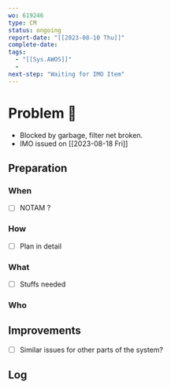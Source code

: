 ```yaml
---
wo: 619246
type: CM
status: ongoing
report-date: "[[2023-08-10 Thu]]"
complete-date: 
tags:
  - "[[Sys.AWOS]]"
  - 
next-step: "Waiting for IMO Item"
---
```

# Problem 🐞
- Blocked by garbage, filter net broken.
- IMO issued on [[2023-08-18 Fri]] 
## Preparation
### When
- [ ] NOTAM ?
### How
- [ ] Plan in detail
### What
- [ ] Stuffs needed
### Who

## Improvements
- [ ] Similar issues for other parts of the system?

## Log


